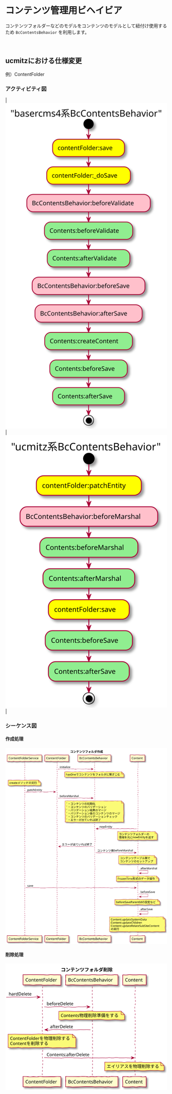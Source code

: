 # コンテンツ管理用ビヘイビア

コンテンツフォルダーなどのモデルをコンテンツのモデルとして紐付け使用するため `BcContentsBehavior` を利用します。

　
## ucmitzにおける仕様変更

例）ContentFolder

### アクティビティ図

|![アクティビティ図：basercms4系BcContentsBehavior](../../svg/activity/bc_contents_behavior/baser4_contents_create.svg)|![アクティビティ図：ucmitz系BcContentsBehavior](../../svg/activity/bc_contents_behavior/ucmitz_contents_create.svg)|

### シーケンス図

#### 作成処理

![シーケンス図：コンテンツフォルダ作成](../../svg/sequence/contents_create.svg)

#### 削除処理

![シーケンス図：コンテンツフォルダ削除](../../svg/sequence/contents_delete.svg)
